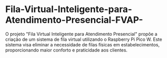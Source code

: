 # Fila-Virtual-Inteligente-para-Atendimento-Presencial-FVAP-
O projeto "Fila Virtual Inteligente para Atendimento Presencial" propõe a criação de um sistema de fila virtual utilizando o Raspberry Pi Pico W. Este sistema visa eliminar a necessidade de filas físicas em estabelecimentos, proporcionando maior conforto e praticidade aos clientes.
